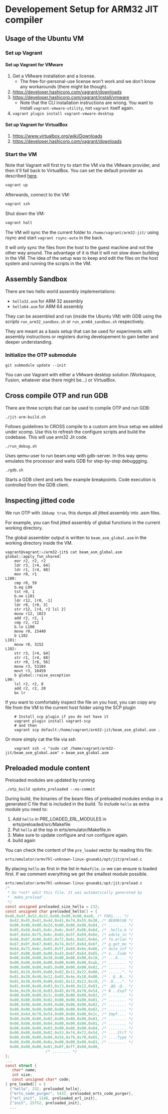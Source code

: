 # Developement Setup for ARM32 JIT compiler

## Usage of the Ubuntu VM

### Set up Vagrant

#### Set up Vagrant for VMware
1. Get a VMware installation and a license.
    - The free-for-personal-use license won't work and we don't know any
workarounds (there might be though).
2. https://developer.hashicorp.com/vagrant/downloads
3. https://developer.hashicorp.com/vagrant/install/vmware
    - Note that the CLI installation instructions are wrong.
      You want to install `vagrant-vmware-utility`, not `vagrant` itself again.
4. `vagrant plugin install vagrant-vmware-desktop`

#### Set up Vagrant for VirtualBox
1. https://www.virtualbox.org/wiki/Downloads
2. https://developer.hashicorp.com/vagrant/downloads

### Start the VM

Note that Vagrant will first try to start the VM via the VMware provider,
and then it'll fall back to VirtualBox.
You can set the default provider as described
[here](https://developer.hashicorp.com/vagrant/docs/providers/default).

```bash
vagrant up
```

Afterwards, connect to the VM:
```bash
vagrant ssh
```

Shut down the VM:
```bash
vagrant halt
```

The VM will sync the the current folder to `/home/vagrant/arm32-jit/` using
rsync and start `vagrant rsync-auto` in the back.

It will only sync the files from the host to the guest machine and not the other
way around.
The advantage of it is that it will not slow down building in the VM.
The idea of the setup was to keep and edit the files on the host system and
running the scripts in the VM.

## Assembly Sandbox

There are two hello world assembly implementations:

* `hello32.asm` for ARM 32 assembly
* `hello64.asm` for ARM 64 assembly

They can be assembled and run (inside the Ubuntu VM) with GDB using the scripts
`run_arm32_sandbox.sh` or `run_arm64_sandbox.sh` respectively.

They are meant as a basis setup that can be used for experiments with assembly
instructions or registers during developement to gain better and deeper
understanding.

### Initialize the OTP submodule

    git submodule update --init

You can use Vagrant with either a VMware desktop solution (Workspace, Fusion,
whatever else there might be...) or VirtualBox.


## Cross compile OTP and run GDB

There are three scripts that can be used to compile OTP and run GDB:

    ./jit-arm-build.sh

Follows guidelines to CROSS compile to a custom arm linux setup we added under
xcomp. Use this to refresh the configure scripts and build the codebase. This
will use arm32 Jit code.

    ./run_debug.sh

Uses qemu-user to run beam.smp with gdb-server. In this way qemu emulates the
processor and waits GDB for step-by-step debuggging.

    ./gdb.sh

Starts a GDB client and sets few example breakpoints. Code execution is
controlled from the GDB client.

## Inspecting jitted code

We run OTP with `JDdump true`, this dumps all jitted assembly into .asm files.

For example, you can find jitted assembly of global functions
in the current working directory.

The global assembler output is written to `beam_asm_global.asm` in the working directory inside the VM.

```shell
vagrant@vagrant:~/arm32-jit$ cat beam_asm_global.asm
global::apply_fun_shared:
    eor r2, r2, r2
    ldr r3, [r4, 64]
    ldr r1, [r4, 68]
    mov r0, r1
L100:
    cmp r0, 59
    b.eq L99
    tst r0, 1
    b.ne L101
    ldr r12, [r0, -1]
    ldr r0, [r0, 3]
    str r12, [r4, r2 lsl 2]
    movw r12, 1023
    add r2, r2, 1
    cmp r2, r12
    b.lo L100
    movw r0, 15440
    b L102
L101:
    movw r0, 3152
L102:
    str r3, [r4, 64]
    str r1, [r4, 68]
    str r0, [r8, 56]
    movw r3, 53184
    movt r3, 16459
    b global::raise_exception
L99:
    lsl r2, r2, 8
    add r2, r2, 20
    bx lr
```
If you want to comfortably inspect the file on you host, you can copy any file from the VM to the current host folder using the SCP plugin

```shell
    # Install scp plugin if you do not have it
    vagrant plugin install vagrant-scp
    # and then
    vagrant scp default:/home/vagrant/arm32-jit/beam_asm_global.asm .
```

Or more simply cat the file via ssh

```shell
    vagrant ssh -c "sudo cat /home/vagrant/arm32-jit/beam_asm_global.asm" > beam_asm_global.asm
```
## Preloaded module content

Preloaded modules are updated by running

    ./otp_build update_preloaded --no-commit

During build, the binaries of the beam files of preloaded modules endup in a generated C file that is included in the build. To include `hello` as extra module you need to:

  1. Add `hello` in PRE_LOADED_ERL_MODULES in erts/preloaded/src/Makefile
  2. Put `hello` at the top in erts/emulator/Makefile.in
  3. Make sure to update configure and run configure again.
  4. build again

You can check the content of the `pre_loaded` vector by reading this file:

    erts/emulator/armv7hl-unknown-linux-gnueabi/opt/jit/preload.c 

By placing `hello` as first in the list in `Makefile.in` we can ensure is loaded first. If we comment everything we get the smallest module possible.
```c
erts/emulator/armv7hl-unknown-linux-gnueabi/opt/jit/preload.c 
/*
 * Do *not* edit this file. It was automatically generated by
 * `make_preload'.
 */
const unsigned preloaded_size_hello = 232;
const unsigned char preloaded_hello[] = {
0x46,0x4f,0x52,0x31,0x00,0x00,0x00,0xe0, /* FOR1.... */
  0x42,0x45,0x41,0x4d,0x41,0x74,0x55,0x38, /* BEAMAtU8 */
  0x00,0x00,0x00,0x2d,0x00,0x00,0x00,0x04, /* ...-.... */
  0x05,0x68,0x65,0x6c,0x6c,0x6f,0x0b,0x6d, /* .hello.m */
  0x6f,0x64,0x75,0x6c,0x65,0x5f,0x69,0x6e, /* odule_in */
  0x66,0x6f,0x06,0x65,0x72,0x6c,0x61,0x6e, /* fo.erlan */
  0x67,0x0f,0x67,0x65,0x74,0x5f,0x6d,0x6f, /* g.get_mo */
  0x64,0x75,0x6c,0x65,0x5f,0x69,0x6e,0x66, /* dule_inf */
  0x6f,0x00,0x00,0x00,0x43,0x6f,0x64,0x65, /* o...Code */
  0x00,0x00,0x00,0x38,0x00,0x00,0x00,0x10, /* ...8.... */
  0x00,0x00,0x00,0x00,0x00,0x00,0x00,0xab, /* ........ */
  0x00,0x00,0x00,0x05,0x00,0x00,0x00,0x02, /* ........ */
  0x01,0x10,0x99,0x00,0x02,0x12,0x22,0x00, /* ......". */
  0x01,0x20,0x40,0x12,0x03,0x4e,0x10,0x00, /* . @..N.. */
  0x01,0x30,0x99,0x00,0x02,0x12,0x22,0x10, /* .0....". */
  0x01,0x40,0x40,0x03,0x13,0x40,0x12,0x03, /* .@@..@.. */
  0x4e,0x20,0x10,0x03,0x45,0x78,0x70,0x54, /* N ..ExpT */
  0x00,0x00,0x00,0x1c,0x00,0x00,0x00,0x02, /* ........ */
  0x00,0x00,0x00,0x02,0x00,0x00,0x00,0x01, /* ........ */
  0x00,0x00,0x00,0x04,0x00,0x00,0x00,0x02, /* ........ */
  0x00,0x00,0x00,0x00,0x00,0x00,0x00,0x02, /* ........ */
  0x49,0x6d,0x70,0x54,0x00,0x00,0x00,0x1c, /* ImpT.... */
  0x00,0x00,0x00,0x02,0x00,0x00,0x00,0x03, /* ........ */
  0x00,0x00,0x00,0x04,0x00,0x00,0x00,0x01, /* ........ */
  0x00,0x00,0x00,0x03,0x00,0x00,0x00,0x04, /* ........ */
  0x00,0x00,0x00,0x02,0x53,0x74,0x72,0x54, /* ....StrT */
  0x00,0x00,0x00,0x00,0x54,0x79,0x70,0x65, /* ....Type */
  0x00,0x00,0x00,0x0a,0x00,0x00,0x00,0x03, /* ........ */
  0x00,0x00,0x00,0x01,0x0f,0xff,0x00,0x00,                       
                  /* ........ */
};
...
const struct {
   char* name;
   int size;
   const unsigned char* code;
} pre_loaded[] = {
  {"hello", 232, preloaded_hello},
  {"erts_code_purger", 5432, preloaded_erts_code_purger},
  {"erl_init", 1148, preloaded_erl_init},
  {"init", 25752, preloaded_init},
  ...

```
